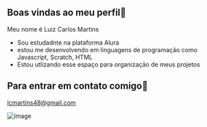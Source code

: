 ## Boas vindas ao meu perfil💙

Meu nome é Luiz Carlos Martins

- Sou estudadnte na plataforma Alura
- estou me desenvolvendo em linguagens de programação como Javascript, Scratch, HTML
- Estou utlizando esse espaço para organização de meus projetos

## Para entrar em contato comigo📧

lcmartins48@gmail.com



![image](https://github.com/user-attachments/assets/cb7978a6-c5fe-433d-aae6-d3b7a309352e)
